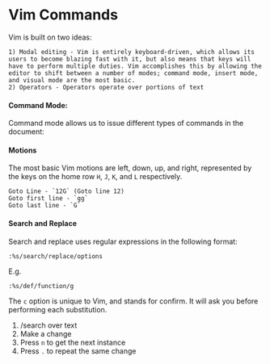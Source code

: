 # Vim Commands

Vim is built on two ideas:

	1) Modal editing - Vim is entirely keyboard-driven, which allows its users to become blazing fast with it, but also means that keys will have to perform multiple duties. Vim accomplishes this by allowing the editor to shift between a number of modes; command mode, insert mode, and visual mode are the most basic. 
	2) Operators - Operators operate over portions of text
	
#### Command Mode:

Command mode allows us to issue different types of commands in the document:

#### Motions
	
The most basic Vim motions are left, down, up, and right, represented by the keys on the home row `H`, `J`, `K`, and `L` respectively.

	Goto Line - `12G` (Goto line 12)
	Goto first line - `gg`
	Goto last line - `G`
	
#### Search and Replace

Search and replace uses regular expressions in the following format:

	:%s/search/replace/options
	
E.g.

	:%s/def/function/g
	
The `c` option is unique to Vim, and stands for confirm. It will ask you before performing each substitution.

1) /search over text
2) Make a change
3) Press `n` to get the next instance
4) Press `.` to repeat the same change